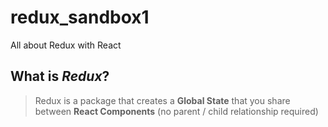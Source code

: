 # redux_sandbox1
All about Redux with React

## What is ***Redux***?
>Redux is a package that creates a **Global State** that you share between **React Components** (no parent / child relationship required)